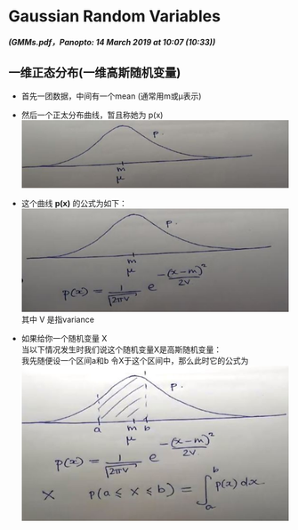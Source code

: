# Gaussian Random Variables 

***(GMMs.pdf，Panopto: 14 March 2019 at 10:07 (10:33))***

## 一维正态分布(一维高斯随机变量)

* 首先一团数据，中间有一个mean (通常用m或μ表示)
* 然后一个正太分布曲线，暂且称她为 p(x)
![](./img/gauDis.JPG)

* 这个曲线 **p(x)** 的公式为如下：  
![](./img/gauDisFun.JPG)  
其中 V 是指variance
* 如果给你一个随机变量 X  
当以下情况发生时我们说这个随机变量X是高斯随机变量：  
我先随便设一个区间a和b 令X于这个区间中，那么此时它的公式为  
![](./img/gauDisX.JPG)  